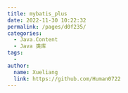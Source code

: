 ```yaml
---
title: mybatis_plus
date: 2022-11-30 10:22:32
permalink: /pages/d0f235/
categories:
  - Java.Content
  - Java 类库
tags:
  - 
author: 
  name: Xueliang
  link: https://github.com/Human0722
---
```

